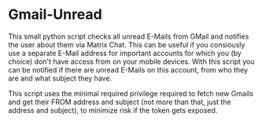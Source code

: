 # Gmail-Unread
This small python script checks all unread E-Mails from GMail and notifies the user about them via Matrix Chat.
This can be useful if you consiously use a separate E-Mail address for important accounts for which you (by choice) don't have access from on your mobile devices.
With this script you can be notified if there are unread E-Mails on this account, from who they are and what subject they have.

This script uses the minimal required privilege required to fetch new Gmails and get their FROM address and subject (not more than that, just the address and subject), to minimize risk if the token gets exposed.
